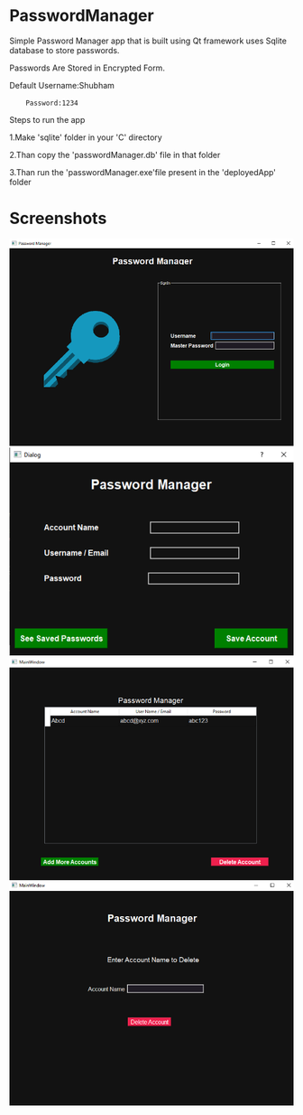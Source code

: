 # PasswordManager

Simple Password Manager app that is built using Qt framework uses Sqlite database to store passwords.  

Passwords Are Stored in Encrypted Form.  

Default Username:Shubham  

        Password:1234  
        

Steps to run the app  

1.Make 'sqlite' folder in your 'C' directory  

2.Than copy the 'passwordManager.db' file in that folder  

3.Than run the 'passwordManager.exe'file present in the 'deployedApp' folder  

# Screenshots  

![Alt text](/Screenshots/Screenshot_1.png?raw=true "Screenshot 1")  
![Alt text](/Screenshots/Screenshot_2.png?raw=true "Screenshot 1")  
![Alt text](/Screenshots/Screenshot_3.png?raw=true "Screenshot 1")  
![Alt text](/Screenshots/Screenshot_4.png?raw=true "Screenshot 1")  



